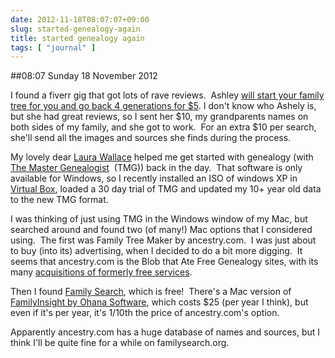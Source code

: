```yaml
---
date: 2012-11-18T08:07:07+09:00
slug: started-genealogy-again
title: started genealogy again
tags: [ "journal" ]
---
```


##08:07 Sunday 18 November 2012

I found a fiverr gig that got lots of rave reviews.  Ashley [will start your family tree for you and go back 4 generations for $5](https://fiverr.com/tn5rr2012/trace-your-family-tree-for-you-and-go-back-4-generations). I don't know who Ashely is, but she had great reviews, so I sent her $10, my grandparents names on both sides of my family, and she got to work.  For an extra $10 per search, she'll send all the images and sources she finds during the process.

My lovely dear [Laura Wallace](https://laura.chinet.com/oldindex.html) helped me get started with genealogy (with [The Master Genealogist](https://www.whollygenes.com)  (TMG)) back in the day.  That software is only available for Windows, so I recently installed an ISO of windows XP in [Virtual Box](https://virtualbox.org), loaded a 30 day trial of TMG and updated my 10+ year old data to the new TMG format.

I was thinking of just using TMG in the Windows window of my Mac, but searched around and found two (of many!) Mac options that I considered using.  The first was Family Tree Maker by ancestry.com.  I was just about to buy (into its) advertising, when I decided to do a bit more digging.  It seems that ancestry.com is the Blob that Ate Free Genealogy sites, with its many [acquisitions of formerly free services](https://en.wikipedia.org/wiki/Ancestry.com#Other_sites).

Then I found [Family Search](https://familysearch.org), which is free!  There's a Mac version of [FamilyInsight by Ohana Software](https://www.ohanasoftware.com), which costs $25 (per year I think), but even if it's per year, it's 1/10th the price of ancestry.com's option.

Apparently ancestry.com has a huge database of names and sources, but I think I'll be quite fine for a while on familysearch.org.
